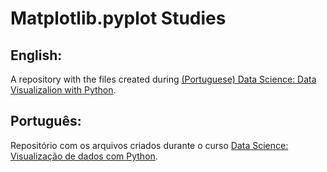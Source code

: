 # Matplotlib.pyplot Studies
## English:
A repository with the files created during [(Portuguese) Data Science: Data Visualizalion with Python](https://www.udemy.com/course/visualizacao-de-dados-com-python/). 

## Português:
Repositório com os arquivos criados durante o curso [Data Science: Visualização de dados com Python](https://www.udemy.com/course/visualizacao-de-dados-com-python/). 